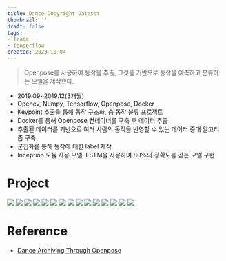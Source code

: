 ```yaml
---
title: Dance Copyright Dataset
thumbnail: ''
draft: false
tags:
- trace
- tensorflow
created: 2023-10-04
---
```



 > 
 > Openpose를 사용하여 동작을 추출, 그것을 기반으로 동작을 예측하고 분류하는 모델을 제작했다.

* 2019.09~2019.12(3개월)
* Opencv, Numpy, Tensorflow, Openpose, Docker
* Keypoint 추출을 통해 동작 구조화, 춤 동작 분류 프로젝트
* Docker를 통해 Openpose 컨테이너를 구축 후 데이터 추출
* 추출된 데이터를 기반으로 여러 사람의 동작을 반영할 수 있는 데이터 증대 알고리즘 구축
* 군집화를 통해 동작에 대한 label 제작
* Inception 모듈 사용 모델, LSTM을 사용하여 80%의 정확도를 갖는 모델 구현

# Project

![](dance-coptyright-dataset01%201.jpg)
![](dance-coptyright-dataset02%201.jpg)
![](dance-coptyright-dataset03%201.jpg)
![](dance-coptyright-dataset04%201.jpg)
![](dance-coptyright-dataset05%201.jpg)
![](dance-coptyright-dataset06%201.jpg)
![](dance-coptyright-dataset07%201.jpg)
![](dance-coptyright-dataset08%201.jpg)
![](dance-coptyright-dataset09%201.jpg)
![](dance-coptyright-dataset10%201.jpg)
![](dance-coptyright-dataset11%201.jpg)
![](dance-coptyright-dataset12%201.jpg)
![](dance-coptyright-dataset13%201.jpg)
![](dance-coptyright-dataset14%201.jpg)
![](dance-coptyright-dataset15%201.jpg)

# Reference

* [Dance Archiving Through Openpose](https://github.com/wansook0316/DanceAchivingThroughOpenpose)

